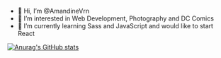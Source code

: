 - 👋 Hi, I’m @AmandineVrn
- 👀 I’m interested in Web Development, Photography and DC Comics
- 🌱 I’m currently learning Sass and JavaScript and would like to start React


<!---
MandinaVrn/MandinaVrn is a ✨ special ✨ repository because its `README.md` (this file) appears on your GitHub profile.
You can click the Preview link to take a look at your changes.
--->


[![Anurag's GitHub stats](https://github-readme-stats.vercel.app/api?username=AmandineVrn)](https://github.com/anuraghazra/github-readme-stats)
